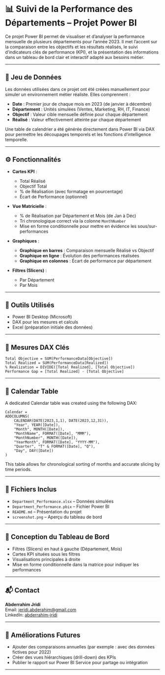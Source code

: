 # 📊 Suivi de la Performance des Départements – Projet Power BI

Ce projet Power BI permet de visualiser et d’analyser la performance mensuelle de plusieurs départements pour l’année 2023. Il met l’accent sur la comparaison entre les objectifs et les résultats réalisés, le suivi d’indicateurs clés de performance (KPI), et la présentation des informations dans un tableau de bord clair et interactif adapté aux besoins métier.

---

## 🧾 Jeu de Données

Les données utilisées dans ce projet ont été créées manuellement pour simuler un environnement métier réaliste. Elles comprennent :

- **Date** : Premier jour de chaque mois en 2023 (de janvier à décembre)
- **Département** : Unités simulées (Ventes, Marketing, RH, IT, Finance)
- **Objectif** : Valeur cible mensuelle définie pour chaque département
- **Réalisé** : Valeur effectivement atteinte par chaque département

Une table de calendrier a été générée directement dans Power BI via DAX pour permettre les découpages temporels et les fonctions d’intelligence temporelle.

---

## ⚙️ Fonctionnalités

- **Cartes KPI** :
  - Total Réalisé
  - Objectif Total
  - % de Réalisation (avec formatage en pourcentage)
  - Écart de Performance (optionnel)

- **Vue Matricielle** :
  - % de Réalisation par Département et Mois (de Jan à Déc)
  - Tri chronologique correct via la colonne `MonthNumber`
  - Mise en forme conditionnelle pour mettre en évidence les sous/sur-performances

- **Graphiques** :
  - **Graphique en barres** : Comparaison mensuelle Réalisé vs Objectif
  - **Graphique en ligne** : Évolution des performances réalisées
  - **Graphique en colonnes** : Écart de performance par département

- **Filtres (Slicers)** :
  - Par Département
  - Par Mois

---

## 📐 Outils Utilisés

- Power BI Desktop (Microsoft)
- DAX pour les mesures et calculs
- Excel (préparation initiale des données)

---

## 🧠 Mesures DAX Clés

```DAX
Total Objective = SUM(PerformanceData[Objective])
Total Realized = SUM(PerformanceData[Realized])
% Realization = DIVIDE([Total Realized], [Total Objective])
Performance Gap = [Total Realized] - [Total Objective]
```

---

## 🧱 Calendar Table

A dedicated Calendar table was created using the following DAX:

```DAX
Calendar = 
ADDCOLUMNS(
    CALENDAR(DATE(2023,1,1), DATE(2023,12,31)),
    "Year", YEAR([Date]),
    "Month", MONTH([Date]),
    "MonthName", FORMAT([Date], "MMM"),
    "MonthNumber", MONTH([Date]),
    "YearMonth", FORMAT([Date], "YYYY-MM"),
    "Quarter", "T" & FORMAT([Date], "Q"),
    "Day", DAY([Date])
)
```

This table allows for chronological sorting of months and accurate slicing by time periods.

---

## 🧩 Fichiers Inclus

- `Department_Performance.xlsx` – Données simulées
- `Department_Performance.pbix` – Fichier Power BI
- `README.md` – Présentation du projet
- `screenshot.png` – Aperçu du tableau de bord

---

## 📐 Conception du Tableau de Bord

- Filtres (Slicers) en haut à gauche (Département, Mois)
- Cartes KPI situées sous les filtres
- Visualisations principales à droite
- Mise en forme conditionnelle dans la matrice pour indiquer les performances
---

## 📬 Contact

**Abderrahim Jridi**  
Email: jeridi.abderahim@gmail.com  
LinkedIn: [abderrahim-jridi](https://www.linkedin.com/in/abderrahim-jridi/)

---

## 🚀 Améliorations Futures

- Ajouter des comparaisons annuelles (par exemple : avec des données fictives pour 2022)
- Créer des vues hiérarchiques (drill-down) des KPIs
- Publier le rapport sur Power BI Service pour partage ou intégration
---
